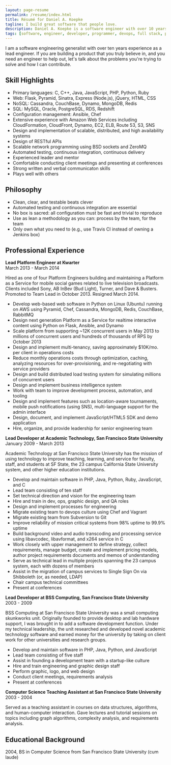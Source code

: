 ```yaml
---
layout: page-resume
permalink: /resume/index.html
title: Résumé for Daniel A. Koepke
tagline: I build great software that people love.
description: Daniel A. Koepke is a software engineer with over 10 years of experience. This is his résumé.
tags: [software, engineer, developer, programmer, devops, full stack, platform, backend, front end, python, aws, nosql, ruby, c, c++, javascript, java, scalability, high availability, architecture, lean, agile, scrum, distributed computing, algorithms, cloud computing]
---
```


I am a software engineering generalist with over ten years experience as a lead engineer. If you are building a product that you truly believe in, and you need an engineer to help out, let's talk about the problems you're trying to solve and how I can contribute.

## Skill Highlights

* Primary languages: C, C++, Java, JavaScript, PHP, Python, Ruby
* Web: Flask, Pyramid, Sinatra, Express (Node.js), jQuery, HTML, CSS
* NoSQL: Cassandra, CouchBase, Dynamo, MongoDB, Redis
* SQL: MySQL, Oracle, PostgreSQL, RDS, Redshift
* Configuration management: Ansible, Chef
* Extensive experience with Amazon Web Services including CloudFormation, CloudFront, Dynamo, EC2, ELB, Route 53, S3, SNS
* Design and implementation of scalable, distributed, and high availability systems
* Design of RESTful APIs
* Scalable network programming using BSD sockets and ZeroMQ
* Automated testing, continuous integration, continuous delivery
* Experienced leader and mentor
* Comfortable conducting client meetings and presenting at conferences
* Strong written and verbal communicaton skills
* Plays well with others

## Philosophy

* Clean, clear, and testable beats clever
* Automated testing and continuous integration are essential
* No box is sacred: all configuration must be fast and trivial to reproduce
* Use as lean a methodology as you can: process by the team, for the team
* Only own what you need to (e.g., use Travis CI instead of owning a Jenkins box)

## Professional Experience

**Lead Platform Engineer at Kwarter**<br>
March 2013 - March 2014

Hired as one of four Platform Engineers building and maintaining a Platform as a Service for mobile social games related to live television broadcasts. Clients included Sony, AB InBev (Bud Light), Turner, and Dave & Busters. Promoted to Team Lead in October 2013. Resigned March 2014.

* Develop web-based web software in Python on Linux (Ubuntu) running on AWS using Pyramid, Chef, Cassandra, MongoDB, Redis, CouchBase, RabbitMQ
* Design next generation Platform as a Service for realtime interactive content using Python on Flask, Ansible, and Dynamo
* Scale platform from supporting ~12K concurrent users in May 2013 to millions of concurrent users and hundreds of thousands of RPS by October 2013
* Design and implement multi-tenancy, saving approximately $10K/mo. per client in operations costs
* Reduce monthly operations costs through optimization, caching, analyzing resources for over-provisioning, and re-negotiating with service providers
* Design and build distributed load testing system for simulating millions of concurrent users
* Design and implement business intelligence system
* Work with team to improve development process, automation, and tooling
* Design and implement features such as location-aware tournaments, mobile push notifications (using SNS), multi-language support for the admin interface
* Design, document, and implement JavaScript/HTML5 SDK and demo application
* Hire, organize, and provide leadership for senior engineering team

**Lead Developer at Academic Technology, San Francisco State University**<br>
January 2009 - March 2013

Academic Technology at San Francisco State University has the mission of using technology to improve teaching, learning, and service for faculty, staff, and students at SF State, the 23 campus California State University system, and other higher education institutions.

* Develop and maintain software in PHP, Java, Python, Ruby, JavaScript, and C
* Lead team consisting of ten staff
* Set technical direction and vision for the engineering team
* Hire and train in dev, ops, graphic design, and QA roles
* Design and implement processes for engineering
* Migrate existing team to devops culture using Chef and Vagrant
* Migrate existing team from Subversion to Git
* Improve reliability of mission critical systems from 98% uptime to 99.9% uptime
* Build background video and audio transcoding and processing service using libavcodec, libavformat, and x264 service in C
* Work closely with upper management to define strategy, collect requirements, manage budget, create and implement pricing models, author project requirements documents and memos of understanding
* Serve as technical lead in multiple projects spanning the 23 campus system, each with dozens of members
* Assist in the migration of campus services to Single Sign On via Shibboleth (or, as needed, LDAP)
* Chair campus technical committees
* Present at conferences

**Lead Developer at BSS Computing, San Francisco State University**<br>
2003 - 2009

BSS Computing at San Francisco State University was a small computing skunkworks unit. Originally founded to provide desktop and lab hardware support, I was brought in to add a software development function. Under my technical leadership, the unit researched and developed novel academic technology software and earned money for the university by taking on client work for other universities and research groups.

* Develop and maintain software in PHP, Java, Python, and JavaScript
* Lead team consisting of five staff
* Assist in founding a development team with a startup-like culture
* Hire and train engineering and graphic design staff
* Perform graphic, logo, and web design
* Conduct client meetings, requirements analysis
* Present at conferences

**Computer Science Teaching Assistant at San Francisco State University**<br>
2003 - 2004

Served as a teaching assistant in courses on data structures, algorithms, and human-computer interaction. Gave lectures and tutorial sessions on topics including graph algorithms, complexity analysis, and requirements analysis.

## Educational Background

2004, BS in Computer Science from San Francisco State University (cum laude)
